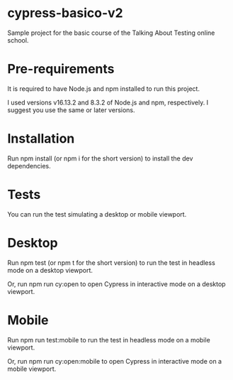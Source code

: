 # cypress-basico-v2

Sample project for the basic course of the Talking About Testing online school.

# Pre-requirements
It is required to have Node.js and npm installed to run this project.

I used versions v16.13.2 and 8.3.2 of Node.js and npm, respectively. I suggest you use the same or later versions.

# Installation

Run npm install (or npm i for the short version) to install the dev dependencies.

# Tests

You can run the test simulating a desktop or mobile viewport.

# Desktop 

Run npm test (or npm t for the short version) to run the test in headless mode on a desktop viewport.

Or, run npm run cy:open to open Cypress in interactive mode on a desktop viewport.

# Mobile 

Run npm run test:mobile to run the test in headless mode on a mobile viewport.

Or, run npm run cy:open:mobile to open Cypress in interactive mode on a mobile viewport.
